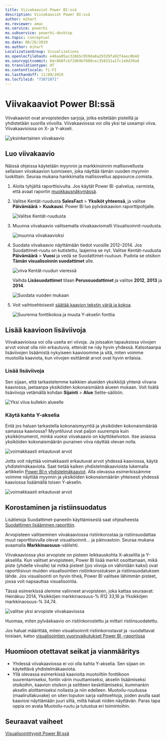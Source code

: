 ```yaml
---
title: Viivakaaviot Power BI:ssä
description: Viivakaaviot Power BI:ssä
author: mihart
ms.reviewer: amac
ms.service: powerbi
ms.subservice: powerbi-desktop
ms.topic: conceptual
ms.date: 06/26/2019
ms.author: mihart
LocalizationGroup: Visualizations
ms.openlocfilehash: e46aa05ac326b5c959da8a29329fa92f4aec0b4d
ms.sourcegitcommit: 64c860fcbf2969bf089cec358331a1fc1e0d39a8
ms.translationtype: HT
ms.contentlocale: fi-FI
ms.lasthandoff: 11/09/2019
ms.locfileid: "73871071"
---
```

# <a name="line-charts-in-power-bi"></a>Viivakaaviot Power BI:ssä
Viivakaaviot ovat arvopisteiden sarjoja, jotka esitetään pisteillä ja yhdistetään suorilla viivoilla. Viivakaaviossa voi olla yksi tai useampi viiva. Viivakaavioissa on X- ja Y-akseli. 

![yksinkertainen viivakaavio](media/power-bi-line-charts/power-bi-line.png)

## <a name="create-a-line-chart"></a>Luo viivakaavio
Näissä ohjeissa käytetään myynnin ja markkinoinnin mallisovellusta sellaisen viivakaavion luomiseen, joka näyttää tämän vuoden myynnin luokittain. Seuraa mukana hankkimalla mallisovellus appsource.comista.

1. Aloita tyhjältä raporttisivulta. Jos käytät Power BI ‑palvelua, varmista, että avaat raportin [muokkausnäkymässä](../service-interact-with-a-report-in-editing-view.md).

2. Valitse Kentät-ruudusta **SalesFact** \> **Yksiköt yhteensä**, ja valitse **Päivämäärä** > **Kuukausi**.  Power BI luo pylväskaavion raporttipohjalle.

    ![Valitse Kentät-ruudusta](media/power-bi-line-charts/power-bi-step1.png)

4. Muunna viivakaavio valitsemalla viivakaaviomalli Visualisoinnit-ruudusta. 

    ![muunna viivakaavioksi](media/power-bi-line-charts/power-bi-convert-to-line.png)
   

4. Suodata viivakaavio näyttämään tiedot vuosille 2012–2014. Jos Suodattimet-ruutu on kutistettu, laajenna se nyt. Valitse Kentät-ruudusta **Päivämäärä** \> **Vuosi** ja vedä se Suodattimet-ruutuun. Pudota se otsikon **Tämän visualisoinnin suodattimet** alle. 
     
    ![viiva Kentät-ruudun vieressä](media/power-bi-line-charts/power-bi-year-filter.png)

    Vaihda **Lisäsuodattimet** tilaan **Perussuodattimet** ja valitse **2012**, **2013** ja **2014**.

    ![Suodata vuoden mukaan](media/power-bi-line-charts/power-bi-filter-year.png)

6. Voit vaihtoehtoisesti [säätää kaavion tekstin väriä ja kokoa](power-bi-visualization-customize-title-background-and-legend.md). 

    ![Suurenna fonttikokoa ja muuta Y-akselin fonttia](media/power-bi-line-charts/power-bi-line-3years.png)

## <a name="add-additional-lines-to-the-chart"></a>Lisää kaavioon lisäviivoja
Viivakaavioissa voi olla useita eri viivoja. Ja joissakin tapauksissa viivojen arvot voivat olla niin erkautuvia, etteivät ne näy hyvin yhdessä. Katsotaanpa lisäviivojen lisäämistä nykyiseen kaavioomme ja sitä, miten voimme muotoilla kaaviota, kun viivojen esittämät arvot ovat hyvin erilaisia. 

### <a name="add-additional-lines"></a>Lisää lisäviivoja
Sen sijaan, että tarkastelemme kaikkien alueiden yksikköjä yhtenä viivana kaaviossa, jaetaanpa yksiköiden kokonaismäärä alueen mukaan. Voit lisätä lisäviivoja vetämällä kohdan **Sijainti** > **Alue** Selite-säilöön.

   ![Yksi viiva kullekin alueelle](media/power-bi-line-charts/power-bi-line-regions.png)


### <a name="use-two-y-axes"></a>Käytä kahta Y-akselia
Entä jos haluan tarkastella kokonaismyyntiä ja yksiköiden kokonaismäärää samassa kaaviossa? Myyntiluvut ovat paljon suurempia kuin yksikkönumerot, minkä vuoksi viivakaavio on käyttökelvoton. Itse asiassa yksiköiden kokonaismäärän punainen viiva näyttää olevan nolla.

   ![voimakkaasti erkautuvat arvot](media/power-bi-line-charts/power-bi-diverging.png)

Jotta voit näyttää voimakkaasti erkautuvat arvot yhdessä kaaviossa, käytä yhdistelmäkaaviota. Saat tietää kaiken yhdistelmäkaavioista lukemalla artikkelin [Power BI:n yhdistelmäkaaviot](power-bi-visualization-combo-chart.md). Alla olevassa esimerkissämme voimme näyttää myynnin ja yksiköiden kokonaismäärän yhteisesti yhdessä kaaviossa lisäämällä toisen Y-akselin. 

   ![voimakkaasti erkautuvat arvot](media/power-bi-line-charts/power-bi-dual-axes.png)

## <a name="highlighting-and-cross-filtering"></a>Korostaminen ja ristiinsuodatus
Lisätietoja Suodattimet-paneelin käyttämisestä saat ohjeaiheesta [Suodattimen lisääminen raporttiin](../power-bi-report-add-filter.md).

Arvopisteen valitseminen viivakaaviossa ristiinkorostaa ja ristiinsuodattaa muut raporttisivulla olevat visualisoinnit... ja päinvastoin. Seuraa mukana avaamalla **Markkinaosuus**-välilehti.  

Viivakaaviossa yksi arvopiste on pisteen leikkauskohta X-akselilla ja Y-akselilla. Kun valitset arvopisteen, Power BI lisää merkit osoittamaan, mikä piste (yhdelle viivalle) tai mitkä pisteet (jos viivoja on vähintään kaksi) ovat raporttisivun muiden visualisointien ristiinkorostuksen ja ristiinsuodatuksen lähde. Jos visualisointi on hyvin tiheä, Power BI valitsee lähimmän pisteet, jossa voit napsauttaa visualisointia.

Tässä esimerkissä olemme valinneet arvopisteen, joka kattaa seuraavat: Heinäkuu 2014, Yksikköjen markkinaosuus-% R12 33,16 ja Yksikköjen markkinaosuus-% 34,74.

![valitse yksi arvopiste viivakaaviossa](media/power-bi-line-charts/power-bi-single-select.png)

Huomaa, miten pylväskaavio on ristiinkorostettu ja mittari ristiinsuodatettu.

Jos haluat määrittää, miten visualisoinnit ristiinkorostavat ja -suodattavat toisiaan, katso [visualisointien vuorovaikutukset Power BI -raportissa](../service-reports-visual-interactions.md)

## <a name="considerations-and-troubleshooting"></a>Huomioon otettavat seikat ja vianmääritys
* Yhdessä viivakaaviossa ei voi olla kahta Y-akselia.  Sen sijaan on käytettävä yhdistelmäkaaviota.
* Yllä olevassa esimerkissä kaavioita muotoiltiin fonttikoon suurentamiseksi, fontin värin muuttamiseksi, akselin lisäämiseksi otsikoihin, kaavion otsikon ja selitteen keskittämiseksi, kummankin akselin aloittamiseksi nollasta ja niin edelleen. Muotoilu-ruudussa (maalirullakuvake) on siten loputon sarja vaihtoehtoja, joiden avulla saat kaaviosi näyttämään juuri siltä, miltä haluat niiden näyttävän. Paras tapa oppia on avata Muotoilu-ruutu ja tutustua eri toimintoihin.

## <a name="next-steps"></a>Seuraavat vaiheet

[Visualisointityypit Power BI:ssä](power-bi-visualization-types-for-reports-and-q-and-a.md)


